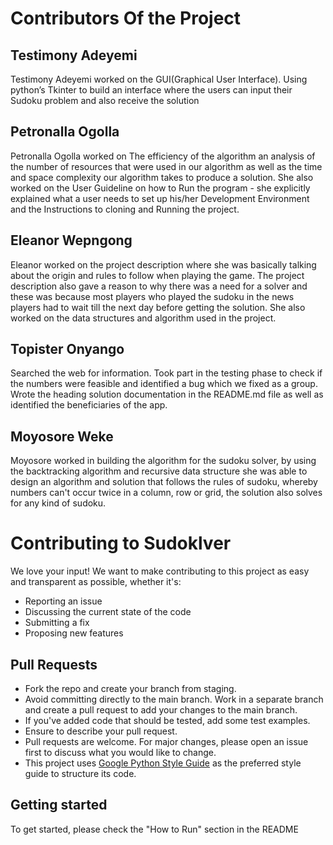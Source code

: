 # Contributors Of the Project 

## Testimony Adeyemi
Testimony Adeyemi worked on the GUI(Graphical User Interface). Using python’s Tkinter to build an interface where the users can input their Sudoku problem and also receive the solution

## Petronalla  Ogolla
Petronalla Ogolla  worked on The efficiency of the algorithm an analysis of the number of resources that were used in our algorithm as well as the time and space complexity our algorithm takes to produce a solution. She also worked on the User Guideline on how to  Run the program - she explicitly explained what a user needs to set up his/her Development Environment and  the Instructions to cloning and Running the project.

## Eleanor Wepngong
Eleanor worked on the project description where she was basically talking about the origin and rules to follow when playing the game. The project description also gave a reason to why there was a need for a solver and these was because most players who played the sudoku in the news players had to wait till the next day before getting the solution. She also worked on the data structures and algorithm used in the project.

## Topister Onyango
Searched the web for information. Took part in the testing phase  to check if the numbers were feasible and identified a bug which we fixed as a group. Wrote the heading solution documentation in the README.md file as well as identified the beneficiaries of the app.

## Moyosore Weke
Moyosore worked in building the algorithm for the sudoku solver, by using the backtracking algorithm and recursive data structure she was able to design an algorithm and solution that follows the rules of sudoku, whereby numbers can't occur twice in a column, row or grid, the solution also solves for any kind of sudoku.


# Contributing to Sudoklver
We love your input! We want to make contributing to this project as easy and transparent as possible, whether it's:

- Reporting an issue
- Discussing the current state of the code
- Submitting a fix
- Proposing new features

## Pull Requests
- Fork the repo and create your branch from staging.
- Avoid committing directly to the main branch. Work in a separate branch and create a pull request to add your changes to the main branch.
- If you've added code that should be tested, add some test examples.
- Ensure to describe your pull request.
- Pull requests are welcome. For major changes, please open an issue first to discuss what you would like to change.
- This project uses [Google Python Style Guide](https://google.github.io/styleguide/pyguide.html) as the preferred style guide to structure its code.

## Getting started
To get started, please check the "How to Run" section in the README
